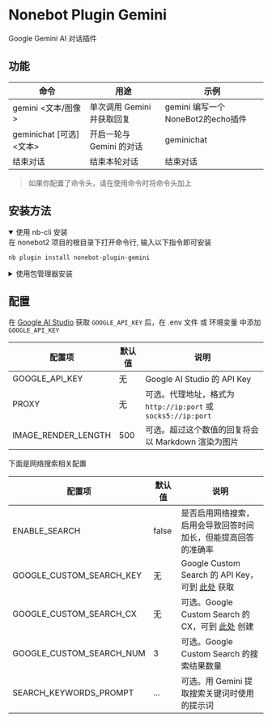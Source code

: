 # Nonebot Plugin Gemini
Google Gemini AI 对话插件

## 功能
| 命令 | 用途 | 示例 |
| --- | --- | --- |
| gemini <文本/图像> | 单次调用 Gemini 并获取回复 | gemini 编写一个NoneBot2的echo插件 |
| geminichat [可选]<文本> | 开启一轮与 Gemini 的对话 | geminichat |
| 结束对话 | 结束本轮对话 | 结束对话 |

> 如果你配置了命令头，请在使用命令时将命令头加上

## 安装方法
<details open>
<summary>使用 nb-cli 安装</summary>
在 nonebot2 项目的根目录下打开命令行, 输入以下指令即可安装

    nb plugin install nonebot-plugin-gemini

</details>

<details>
<summary>使用包管理器安装</summary>
在 nonebot2 项目的插件目录下, 打开命令行, 根据你使用的包管理器, 输入相应的安装命令

<details>
<summary>pip</summary>

    pip install nonebot-plugin-gemini
</details>
<details>
<summary>pdm</summary>

    pdm add nonebot-plugin-gemini
</details>
<details>
<summary>poetry</summary>

    poetry add nonebot-plugin-gemini
</details>
<details>
<summary>conda</summary>

    conda install nonebot-plugin-gemini
</details>

打开 nonebot2 项目根目录下的 `pyproject.toml` 文件, 在 `[tool.nonebot]` 部分追加写入

    plugins = ["nonebot_plugin_gemini"]

</details>


## 配置
在 [Google AI Studio](https://makersuite.google.com/app/apikey) 获取 `GOOGLE_API_KEY` 后，在 .env 文件 或 环境变量 中添加 `GOOGLE_API_KEY`

| 配置项 | 默认值 | 说明 |
| --- | --- | --- |
| GOOGLE_API_KEY | 无 | Google AI Studio 的 API Key |
| PROXY | 无 | 可选。代理地址，格式为 `http://ip:port` 或 `socks5://ip:port` |
| IMAGE_RENDER_LENGTH | 500 | 可选。超过这个数值的回复将会以 Markdown 渲染为图片 |

下面是网络搜索相关配置

| 配置项 | 默认值 | 说明 |
| --- | --- | --- |
| ENABLE_SEARCH | false | 是否启用网络搜索，启用会导致回答时间加长，但能提高回答的准确率 |
| GOOGLE_CUSTOM_SEARCH_KEY | 无 | Google Custom Search 的 API Key，可到 [此处](https://developers.google.com/custom-search/v1/overview?hl=zh-cn) 获取 |
| GOOGLE_CUSTOM_SEARCH_CX | 无 | 可选。Google Custom Search 的 CX，可到 [此处](https://cse.google.com/cse/create/new) 创建 |
| GOOGLE_CUSTOM_SEARCH_NUM | 3 | 可选。Google Custom Search 的搜索结果数量 |
| SEARCH_KEYWORDS_PROMPT | ... | 可选。用 Gemini 提取搜索关键词时使用的提示词 |

